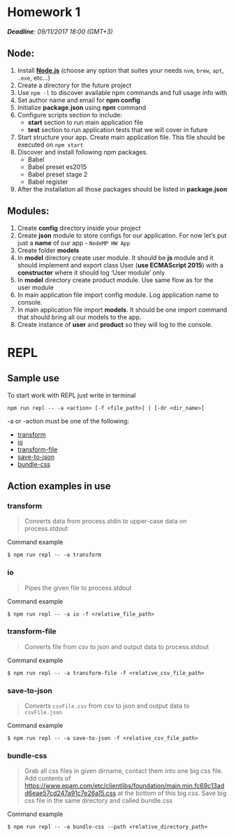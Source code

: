 # Homework 1
_**Deadline**: 09/11/2017 18:00 (GMT+3)_

## Node:

1. Install [**Node.js**](https://nodejs.org/uk/download/) (choose any option that suites your needs `nvm`, `brew`, `apt`, `.exe`, etc...)
1. Create a directory for the future project
1. Use `npm -l` to discover available npm commands and full usage info with
1. Set author name and email for **npm config**
1. Initialize **package.json** using **npm** command
1. Configure scripts section to include:
    * **start** section to run main application file
    * **test** section to run application tests that we will cover in future
1. Start structure your app. Create main application file. This file should be executed on `npm start`
1. Discover and install following npm packages.
    * Babel
    * Babel preset es2015
    * Babel preset stage 2
    * Babel register
1. After the installation all those packages should be listed in **package.json**

## Modules:

1. Create **config** directory inside your project
1. Create **json** module to store configs for our application. For now let’s put just a **name** of our app - `NodeMP HW App`
1. Create folder **models**
1. In **model** directory create user module. It should be **js** module and it should implement and export class User (**use ECMAScript 2015**) with a **constructor** where it should log ‘User module’ only
1. In **model** directory create product module. Use same flow as for the user module
1. In main application file import config module. Log application name to console.
1. In main application file import **models**. It should be one import command that should bring all our models to the app.
1. Create instance of **user** and **product** so they will log to the console.

# REPL

## Sample use
To start work with REPL just write in terminal
```shell
npm run repl -- -a <action> [-f <file_path>] | [-dr <dir_name>]
```
-a or -action must be one of the following:
- [transform](#transform)
- [io](#io)
- [transform-file](#transform-file)
- [save-to-json](#save-to-json)
- [bundle-css](#bundle-css)

## Action examples in use
### <a name="#transform"></a> **transform**
>Converts data from process.stdin to upper-case data on process.stdout

Command example
```shell
$ npm run repl -- -a transform
```

### <a name="io"></a> **io**
>Pipes the given file to process.stdout

Command example
```shell
$ npm run repl -- -a io -f <relative_file_path>
```

### <a name="transform-file"></a> **transform-file**
>Converts file from csv to json and output data to process.stdout

Command example
```shell
$ npm run repl -- -a transform-file -f <relative_csv_file_path>
```
### <a name="save-to-json"></a> **save-to-json**
>Converts `csvFile.csv` from csv to json and output data to `csvFile.json`

Command example
```shell
$ npm run repl -- -a save-to-json -f <relative_csv_file_path>
```
### <a name="bundle-css"></a> **bundle-css**
>Grab all css files in given dirname, contact them into one big css file.
Add contents of https://www.epam.com/etc/clientlibs/foundation/main.min.fc69c13add6eae57cd247a91c7e26a15.css at the bottom of this big css.
Save big css file in the same directory and called bundle.css

Command example
```shell
$ npm run repl -- -a bundle-css --path <relative_directory_path>
```
